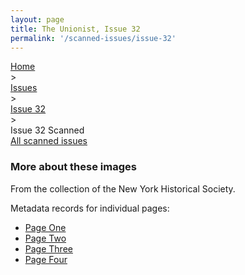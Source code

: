 ```yaml
---
layout: page
title: The Unionist, Issue 32
permalink: '/scanned-issues/issue-32'
---
```


<div class="breadcrumb">
<a href="/unionist/">Home</a>
<div class="caret"> &gt; </div>
<a href="/unionist/explore/issues/">Issues</a>
<div class="caret"> &gt; </div>
<a href="
    /unionist/explore/issues/?issue=32
  ">
   Issue 32
     </a>
<div class="caret"> &gt; </div>
Issue 32 Scanned
</div>
<div class="breadcrumb">
<a href="/unionist/scanned-issues/">All scanned issues</a>
</div>
<div class='item-view'>
<div id="osd" class="image-viewer"></div>
</div>
<script defer src="{{ '/assets/openseadragon/openseadragon.min.js' | absolute_url }}"></script>
<script>
  $(document).ready(function () {
      OpenSeadragon({
        id: "osd",
        preload: true,
        sequenceMode: true,
        prefixUrl: "{{ '/assets/openseadragon/images/' | absolute_url }}",
        tileSources: ['/unionist/img/derivatives/iiif/images/unionist--image-0349/info.json','/unionist/img/derivatives/iiif/images/unionist--image-0350/info.json','/unionist/img/derivatives/iiif/images/unionist--image-0351/info.json','/unionist/img/derivatives/iiif/images/unionist--image-0352/info.json']
      });
    });
</script>

### More about these images

From the collection of the New York Historical Society.

Metadata records for individual pages:
- [Page One](/unionist/items/unionist--image-0349/)
- [Page Two](/unionist/items/unionist--image-0350/)
- [Page Three](/unionist/items/unionist--image-0351/)
- [Page Four](/unionist/items/unionist--image-0352/)
